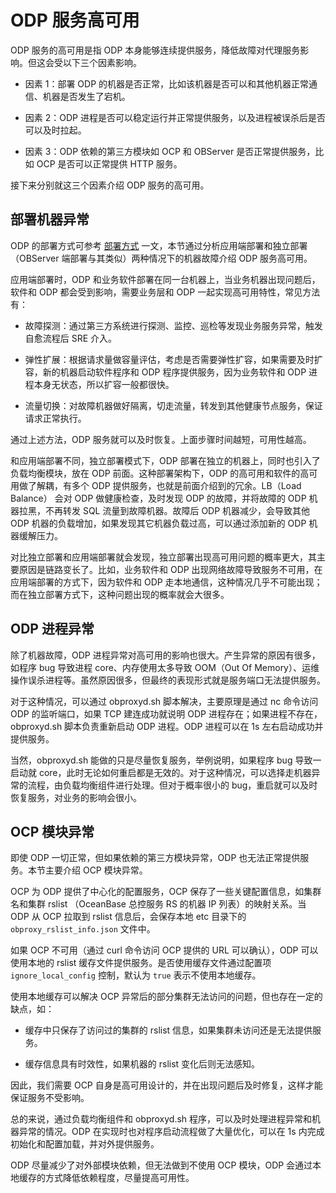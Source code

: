 # ODP 服务高可用

ODP 服务的高可用是指 ODP 本身能够连续提供服务，降低故障对代理服务影响。但这会受以下三个因素影响。

* 因素 1：部署 ODP 的机器是否正常，比如该机器是否可以和其他机器正常通信、机器是否发生了宕机。

* 因素 2：ODP 进程是否可以稳定运行并正常提供服务，以及进程被误杀后是否可以及时拉起。

* 因素 3：ODP 依赖的第三方模块如 OCP 和 OBServer 是否正常提供服务，比如 OCP 是否可以正常提供 HTTP 服务。

接下来分别就这三个因素介绍 ODP 服务的高可用。

## 部署机器异常

ODP 的部署方式可参考 [部署方式](../2.install/3.deploy.md) 一文，本节通过分析应用端部署和独立部署（OBServer 端部署与其类似）两种情况下的机器故障介绍 ODP 服务高可用。

应用端部署时，ODP 和业务软件部署在同一台机器上，当业务机器出现问题后，软件和 ODP 都会受到影响，需要业务层和 ODP 一起实现高可用特性，常见方法有：

* 故障探测：通过第三方系统进行探测、监控、巡检等发现业务服务异常，触发自愈流程后 SRE 介入。

* 弹性扩展：根据请求量做容量评估，考虑是否需要弹性扩容，如果需要及时扩容，新的机器启动软件程序和 ODP 程序提供服务，因为业务软件和 ODP 进程本身无状态，所以扩容一般都很快。

* 流量切换：对故障机器做好隔离，切走流量，转发到其他健康节点服务，保证请求正常执行。

通过上述方法，ODP 服务就可以及时恢复。上面步骤时间越短，可用性越高。

和应用端部署不同，独立部署模式下，ODP 部署在独立的机器上，同时也引入了负载均衡模块，放在 ODP 前面。这种部署架构下，ODP 的高可用和软件的高可用做了解耦，有多个 ODP 提供服务，也就是前面介绍到的冗余。LB（Load Balance） 会对 ODP 做健康检查，及时发现 ODP 的故障，并将故障的 ODP 机器拉黑，不再转发 SQL 流量到故障机器。故障后 ODP 机器减少，会导致其他 ODP 机器的负载增加，如果发现其它机器负载过高，可以通过添加新的 ODP 机器缓解压力。

对比独立部署和应用端部署就会发现，独立部署出现高可用问题的概率更大，其主要原因是链路变长了。比如，业务软件和 ODP 出现网络故障导致服务不可用，在应用端部署的方式下，因为软件和 ODP 走本地通信，这种情况几乎不可能出现；而在独立部署方式下，这种问题出现的概率就会大很多。

## ODP 进程异常

除了机器故障，ODP 进程异常对高可用的影响也很大。产生异常的原因有很多，如程序 bug 导致进程 core、内存使用太多导致 OOM（Out Of Memory）、运维操作误杀进程等。虽然原因很多，但最终的表现形式就是服务端口无法提供服务。

对于这种情况，可以通过 obproxyd.sh 脚本解决，主要原理是通过 nc 命令访问 ODP 的监听端口，如果 TCP 建连成功就说明 ODP 进程存在；如果进程不存在，obproxyd.sh 脚本负责重新启动 ODP 进程。ODP 进程可以在 1s 左右启动成功并提供服务。

当然，obproxyd.sh 能做的只是尽量恢复服务，举例说明，如果程序 bug 导致一启动就 core，此时无论如何重启都是无效的。对于这种情况，可以选择走机器异常的流程，由负载均衡组件进行处理。但对于概率很小的 bug，重启就可以及时恢复服务，对业务的影响会很小。

## OCP 模块异常

即使 ODP 一切正常，但如果依赖的第三方模块异常，ODP 也无法正常提供服务。本节主要介绍 OCP 模块异常。

OCP 为 ODP 提供了中心化的配置服务，OCP 保存了一些关键配置信息，如集群名和集群 rslist （OceanBase 总控服务 RS 的机器 IP 列表）的映射关系。当 ODP 从 OCP 拉取到 rslist 信息后，会保存本地 etc 目录下的 `obproxy_rslist_info.json` 文件中。

如果 OCP 不可用（通过 curl 命令访问 OCP 提供的 URL 可以确认），ODP 可以使用本地的 rslist 缓存文件提供服务。是否使用缓存文件通过配置项 `ignore_local_config` 控制，默认为 `true` 表示不使用本地缓存。

使用本地缓存可以解决 OCP 异常后的部分集群无法访问的问题，但也存在一定的缺点，如：

* 缓存中只保存了访问过的集群的 rslist 信息，如果集群未访问还是无法提供服务。

* 缓存信息具有时效性，如果机器的 rslist 变化后则无法感知。

因此，我们需要 OCP 自身是高可用设计的，并在出现问题后及时修复，这样才能保证服务不受影响。

总的来说，通过负载均衡组件和 obproxyd.sh 程序，可以及时处理进程异常和机器异常的情况。ODP 在实现时也对程序启动流程做了大量优化，可以在 1s 内完成初始化和配置加载，并对外提供服务。

ODP 尽量减少了对外部模块依赖，但无法做到不使用 OCP 模块，ODP 会通过本地缓存的方式降低依赖程度，尽量提高可用性。

